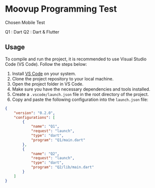# Moovup Programming Test

Chosen Mobile Test

Q1 : Dart
Q2 : Dart & Flutter

## Usage

To compile and run the project, it is recommended to use Visual Studio Code (VS Code). Follow the steps below:

1. Install [VS Code](https://code.visualstudio.com/) on your system.
2. Clone the project repository to your local machine.
3. Open the project folder in VS Code.
4. Make sure you have the necessary dependencies and tools installed.
5. Create a `.vscode/launch.json` file in the root directory of the project.
6. Copy and paste the following configuration into the `launch.json` file:

```json
{
    "version": "0.2.0",
    "configurations": [
        {
            "name": "Q1",
            "request": "launch",
            "type": "dart",
            "program": "Q1/main.dart"
        },
        {
            "name": "Q2",
            "request": "launch",
            "type": "dart",
            "program": "Q2/lib/main.dart"
        }
    ]
}